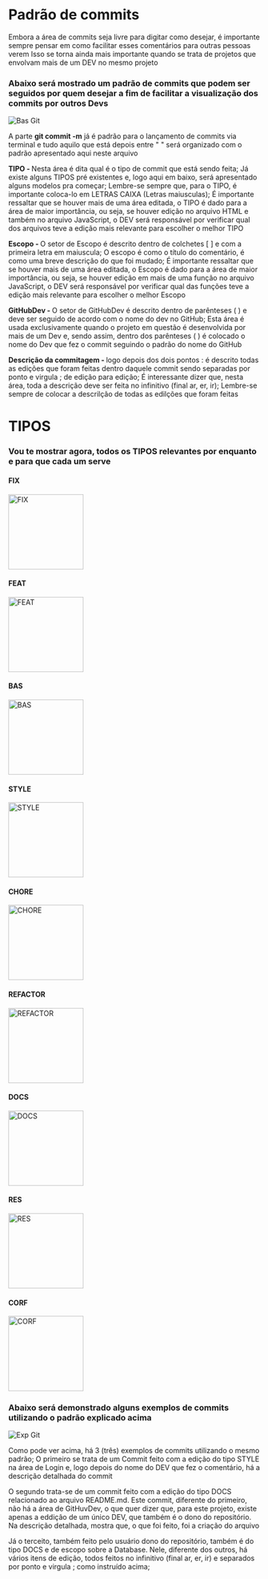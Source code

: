 # Padrão de commits

Embora a área de commits seja livre para digitar como desejar, é importante sempre pensar em como facilitar esses comentários para outras pessoas verem
Isso se torna ainda mais importante quando se trata de projetos que envolvam mais de um DEV no mesmo projeto

### Abaixo será mostrado um padrão de commits que podem ser seguidos por quem desejar a fim de facilitar a visualização dos commits por outros Devs

<img alt="Bas Git" src="src/images/padrão de commits/Bas Git.png"/>

A parte <strong>git commit -m</strong> já é padrão para o lançamento de commits via terminal e tudo aquilo que está depois entre " " será organizado com o padrão apresentado aqui neste arquivo

<strong>TIPO - </strong>Nesta área é dita qual é o tipo de commit que está sendo feita;
Já existe alguns TIPOS pré existentes e, logo aqui em baixo, será apresentado alguns modelos pra começar;
Lembre-se sempre que, para o TIPO, é importante coloca-lo em LETRAS CAIXA (Letras maiusculas);
É importante ressaltar que se houver mais de uma área editada, o TIPO é dado para a área de maior importância, ou seja, se houver edição no arquivo HTML e também no arquivo JavaScript, o DEV será responsável por verificar qual dos arquivos teve a edição mais relevante para escolher o melhor TIPO

<strong>Escopo - </strong>O setor de Escopo é descrito dentro de colchetes [ ] e com a primeira letra em maiuscula;
O escopo é como o título do comentário, é como uma breve descrição do que foi mudado;
É importante ressaltar que se houver mais de uma área editada, o Escopo é dado para a área de maior importância, ou seja, se houver edição em mais de uma função no arquivo JavaScript, o DEV será responsável por verificar qual das funções teve a edição mais relevante para escolher o melhor Escopo

<strong>GitHubDev - </strong>O setor de GitHubDev é descrito dentro de parênteses ( ) e deve ser seguido de acordo com o nome do dev no GitHub;
Esta área é usada exclusivamente quando o projeto em questão é desenvolvida por mais de um Dev e, sendo assim, dentro dos parênteses ( ) é colocado o nome do Dev que fez o commit seguindo o padrão do nome do GitHub

<strong>Descrição da commitagem - </strong>logo depois dos dois pontos : é descrito todas as edições que foram feitas dentro daquele commit sendo separadas por ponto e virgula ; de edição para edição;
É interessante dizer que, nesta área, toda a descrição deve ser feita no infinitivo (final ar, er, ir);
Lembre-se sempre de colocar a descrilção de todas as edilções que foram feitas

# TIPOS
### Vou te mostrar agora, todos os TIPOS relevantes por enquanto e para que cada um serve

#### FIX
<img alt="FIX" height="150px" src="src/images/padrão de commits/FIX.png"/>

#### FEAT 
<img alt="FEAT" height="150px" src="src/images/padrão de commits/Bas Git.png"/>

#### BAS
<img alt="BAS" height="150px" src="src/images/padrão de commits/BAS.png"/>

#### STYLE
<img alt="STYLE" height="150px" src="src/images/padrão de commits/STYLE.png"/>

#### CHORE
<img alt="CHORE" height="150px" src="src/images/padrão de commits/CHORE.png"/>

#### REFACTOR
<img alt="REFACTOR" height="150px" src="src/images/padrão de commits/Bas Git.png"/>

#### DOCS
<img alt="DOCS" height="150px" src="src/images/padrão de commits/DOCS.png"/>

#### RES
<img alt="RES" height="150px" src="src/images/padrão de commits/RES.png"/>

#### CORF
<img alt="CORF" height="150px" src="src/images/padrão de commits/CORF.png"/>

### Abaixo será demonstrado alguns exemplos de commits utilizando o padrão explicado acima

<img alt="Exp Git" src="src/images/padrão de commits/Exp Git.png"/>

Como pode ver acima, há 3 (três) exemplos de commits utilizando o mesmo padrão;
O primeiro se trata de um Commit feito com a edição do tipo STYLE na área de Login e, logo depois do nome do DEV que fez o comentário, há a descrição detalhada do commit

O segundo trata-se de um commit feito com a edição do tipo DOCS relacionado ao arquivo README.md. Este commit, diferente do primeiro, não há a área de GitHuvDev, o que quer dizer que, para este projeto, existe apenas a eddição de um único DEV, que também é o dono do repositório. Na descrição detalhada, mostra que, o que foi feito, foi a criação do arquivo

Já o terceito, também feito pelo usuário dono do repositório, também é do tipo DOCS e de escopo sobre a Database. Nele, diferente dos outros, há vários itens de edição, todos feitos no infinitivo (final ar, er, ir) e separados por ponto e virgula ; como instruído acima;